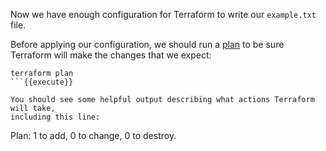 Now we have enough configuration for Terraform to write our `example.txt` file.

Before applying our configuration, we should run a
[plan](https://www.terraform.io/docs/commands/plan.html) to be sure Terraform
will make the changes that we expect:

```
terraform plan
```{{execute}}

You should see some helpful output describing what actions Terraform will take,
including this line:

```
Plan: 1 to add, 0 to change, 0 to destroy.
```
